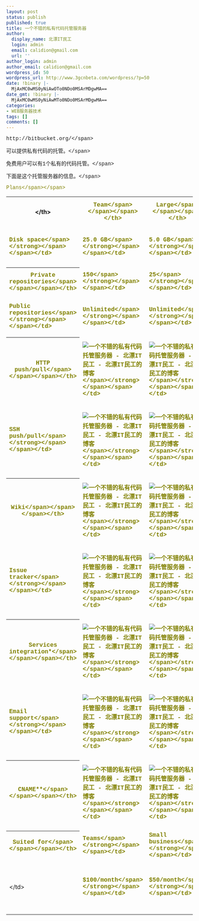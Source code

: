 ```yaml
---
layout: post
status: publish
published: true
title: 一个不错的私有代码托管服务器
author:
  display_name: 北漂IT民工
  login: admin
  email: calidion@gmail.com
  url: ''
author_login: admin
author_email: calidion@gmail.com
wordpress_id: 50
wordpress_url: http://www.3gcnbeta.com/wordpress/?p=50
date: !binary |-
  MjAxMC0wMS0yNiAwOTo0NDo0MSArMDgwMA==
date_gmt: !binary |-
  MjAxMC0wMS0yNiAwMTo0NDo0MSArMDgwMA==
categories:
- WEB服务器技术
tags: []
comments: []
---
```

<p><span style="font-family: Courier;">http:&#47;&#47;bitbucket.org&#47;<&#47;span></p>
<p><span style="font-family: Courier;">可以提供私有代码的托管。<&#47;span></p>
<p><span style="font-family: Courier;">免费用户可以有1个私有的代码托管。<&#47;span></p>
<p><span style="font-family: Courier;">下面是这个托管服务器的信息。<&#47;span></p>
<p><span style="font-family: Courier;"><span style="color: #808000;">Plans<&#47;span><&#47;span></p>
<table>
<tbody>
<tr>
<th><&#47;th></p>
<th><span style="font-family: 楷体_GB2312;"><span style="font-family: Courier;"><span style="color: #808000;">Team<&#47;span><&#47;span><&#47;span><&#47;th></p>
<th><span style="font-family: 楷体_GB2312;"><span style="font-family: Courier;"><span style="color: #808000;">Large<&#47;span><&#47;span><&#47;span><&#47;th></p>
<th><span style="font-family: 楷体_GB2312;"><span style="font-family: Courier;"><span style="color: #808000;">Pro<&#47;span><&#47;span><&#47;span><&#47;th></p>
<th><span style="font-family: 楷体_GB2312;"><span style="font-family: Courier;"><span style="color: #808000;">Amateur<&#47;span><&#47;span><&#47;span><&#47;th></p>
<th><span style="font-family: 楷体_GB2312;"><span style="font-family: Courier;"><span style="color: #808000;">Free<&#47;span><&#47;span><&#47;span><&#47;th><br />
<&#47;tr></p>
<tr>
<td><span style="font-family: 楷体_GB2312;"><span style="font-family: Courier;"><strong><span style="color: #808000;">Disk space<&#47;span><&#47;strong><&#47;span><&#47;span><&#47;td></p>
<td><span style="font-family: 楷体_GB2312;"><span style="font-family: Courier;"><strong><span style="color: #808000;">25.0 GB<&#47;span><&#47;strong><&#47;span><&#47;span><&#47;td></p>
<td><span style="font-family: 楷体_GB2312;"><span style="font-family: Courier;"><strong><span style="color: #808000;">5.0 GB<&#47;span><&#47;strong><&#47;span><&#47;span><&#47;td></p>
<td><span style="font-family: 楷体_GB2312;"><span style="font-family: Courier;"><strong><span style="color: #808000;">1.0 GB<&#47;span><&#47;strong><&#47;span><&#47;span><&#47;td></p>
<td><span style="font-family: 楷体_GB2312;"><span style="font-family: Courier;"><strong><span style="color: #808000;">500.0 MB<&#47;span><&#47;strong><&#47;span><&#47;span><&#47;td></p>
<td><span style="font-family: 楷体_GB2312;"><span style="font-family: Courier;"><strong><span style="color: #808000;">150.0 MB<&#47;span><&#47;strong><&#47;span><&#47;span><&#47;td><br />
<&#47;tr></p>
<tr>
<th><span style="font-family: 楷体_GB2312;"><span style="font-family: Courier;"><span style="color: #808000;">Private<br />
repositories<&#47;span><&#47;span><&#47;span><&#47;th></p>
<td><span style="font-family: 楷体_GB2312;"><span style="font-family: Courier;"><strong><span style="color: #808000;">150<&#47;span><&#47;strong><&#47;span><&#47;span><&#47;td></p>
<td><span style="font-family: 楷体_GB2312;"><span style="font-family: Courier;"><strong><span style="color: #808000;">25<&#47;span><&#47;strong><&#47;span><&#47;span><&#47;td></p>
<td><span style="font-family: 楷体_GB2312;"><span style="font-family: Courier;"><strong><span style="color: #808000;">15<&#47;span><&#47;strong><&#47;span><&#47;span><&#47;td></p>
<td><span style="font-family: 楷体_GB2312;"><span style="font-family: Courier;"><strong><span style="color: #808000;">5<&#47;span><&#47;strong><&#47;span><&#47;span><&#47;td></p>
<td><span style="font-family: 楷体_GB2312;"><span style="font-family: Courier;"><strong><span style="color: #808000;">1<&#47;span><&#47;strong><&#47;span><&#47;span><&#47;td><br />
<&#47;tr></p>
<tr>
<td><span style="font-family: 楷体_GB2312;"><span style="font-family: Courier;"><strong><span style="color: #808000;">Public repositories<&#47;span><&#47;strong><&#47;span><&#47;span><&#47;td></p>
<td><span style="font-family: 楷体_GB2312;"><span style="font-family: Courier;"><strong><span style="color: #808000;">Unlimited<&#47;span><&#47;strong><&#47;span><&#47;span><&#47;td></p>
<td><span style="font-family: 楷体_GB2312;"><span style="font-family: Courier;"><strong><span style="color: #808000;">Unlimited<&#47;span><&#47;strong><&#47;span><&#47;span><&#47;td></p>
<td><span style="font-family: 楷体_GB2312;"><span style="font-family: Courier;"><strong><span style="color: #808000;">Unlimited<&#47;span><&#47;strong><&#47;span><&#47;span><&#47;td></p>
<td><span style="font-family: 楷体_GB2312;"><span style="font-family: Courier;"><strong><span style="color: #808000;">Unlimited<&#47;span><&#47;strong><&#47;span><&#47;span><&#47;td></p>
<td><span style="font-family: 楷体_GB2312;"><span style="font-family: Courier;"><strong><span style="color: #808000;">Unlimited<&#47;span><&#47;strong><&#47;span><&#47;span><&#47;td><br />
<&#47;tr></p>
<tr>
<th><span style="font-family: 楷体_GB2312;"><span style="font-family: Courier;"><span style="color: #808000;">HTTP push&#47;pull<&#47;span><&#47;span><&#47;span><&#47;th></p>
<td><span style="font-family: 楷体_GB2312;"><span style="font-family: Courier;"><strong><span style="color: #808000;"><img title="一个不错的私有代码托管服务器 - 北漂IT民工 - 北漂IT民工的博客" src="http:&#47;&#47;bitbucket.org&#47;m&#47;img&#47;icons&#47;fugue&#47;tick.png" border="0" alt="一个不错的私有代码托管服务器 - 北漂IT民工 - 北漂IT民工的博客" &#47;><&#47;span><&#47;strong><&#47;span><&#47;span><&#47;td></p>
<td><span style="font-family: 楷体_GB2312;"><span style="font-family: Courier;"><strong><span style="color: #808000;"><img title="一个不错的私有代码托管服务器 - 北漂IT民工 - 北漂IT民工的博客" src="http:&#47;&#47;bitbucket.org&#47;m&#47;img&#47;icons&#47;fugue&#47;tick.png" border="0" alt="一个不错的私有代码托管服务器 - 北漂IT民工 - 北漂IT民工的博客" &#47;><&#47;span><&#47;strong><&#47;span><&#47;span><&#47;td></p>
<td><span style="font-family: 楷体_GB2312;"><span style="font-family: Courier;"><strong><span style="color: #808000;"><img title="一个不错的私有代码托管服务器 - 北漂IT民工 - 北漂IT民工的博客" src="http:&#47;&#47;bitbucket.org&#47;m&#47;img&#47;icons&#47;fugue&#47;tick.png" border="0" alt="一个不错的私有代码托管服务器 - 北漂IT民工 - 北漂IT民工的博客" &#47;><&#47;span><&#47;strong><&#47;span><&#47;span><&#47;td></p>
<td><span style="font-family: 楷体_GB2312;"><span style="font-family: Courier;"><strong><span style="color: #808000;"><img title="一个不错的私有代码托管服务器 - 北漂IT民工 - 北漂IT民工的博客" src="http:&#47;&#47;bitbucket.org&#47;m&#47;img&#47;icons&#47;fugue&#47;tick.png" border="0" alt="一个不错的私有代码托管服务器 - 北漂IT民工 - 北漂IT民工的博客" &#47;><&#47;span><&#47;strong><&#47;span><&#47;span><&#47;td></p>
<td><span style="font-family: 楷体_GB2312;"><span style="font-family: Courier;"><strong><span style="color: #808000;"><img title="一个不错的私有代码托管服务器 - 北漂IT民工 - 北漂IT民工的博客" src="http:&#47;&#47;bitbucket.org&#47;m&#47;img&#47;icons&#47;fugue&#47;tick.png" border="0" alt="一个不错的私有代码托管服务器 - 北漂IT民工 - 北漂IT民工的博客" &#47;><&#47;span><&#47;strong><&#47;span><&#47;span><&#47;td><br />
<&#47;tr></p>
<tr>
<td><span style="font-family: 楷体_GB2312;"><span style="font-family: Courier;"><strong><span style="color: #808000;">SSH push&#47;pull<&#47;span><&#47;strong><&#47;span><&#47;span><&#47;td></p>
<td><span style="font-family: 楷体_GB2312;"><span style="font-family: Courier;"><strong><span style="color: #808000;"><img title="一个不错的私有代码托管服务器 - 北漂IT民工 - 北漂IT民工的博客" src="http:&#47;&#47;bitbucket.org&#47;m&#47;img&#47;icons&#47;fugue&#47;tick.png" border="0" alt="一个不错的私有代码托管服务器 - 北漂IT民工 - 北漂IT民工的博客" &#47;><&#47;span><&#47;strong><&#47;span><&#47;span><&#47;td></p>
<td><span style="font-family: 楷体_GB2312;"><span style="font-family: Courier;"><strong><span style="color: #808000;"><img title="一个不错的私有代码托管服务器 - 北漂IT民工 - 北漂IT民工的博客" src="http:&#47;&#47;bitbucket.org&#47;m&#47;img&#47;icons&#47;fugue&#47;tick.png" border="0" alt="一个不错的私有代码托管服务器 - 北漂IT民工 - 北漂IT民工的博客" &#47;><&#47;span><&#47;strong><&#47;span><&#47;span><&#47;td></p>
<td><span style="font-family: 楷体_GB2312;"><span style="font-family: Courier;"><strong><span style="color: #808000;"><img title="一个不错的私有代码托管服务器 - 北漂IT民工 - 北漂IT民工的博客" src="http:&#47;&#47;bitbucket.org&#47;m&#47;img&#47;icons&#47;fugue&#47;tick.png" border="0" alt="一个不错的私有代码托管服务器 - 北漂IT民工 - 北漂IT民工的博客" &#47;><&#47;span><&#47;strong><&#47;span><&#47;span><&#47;td></p>
<td><span style="font-family: 楷体_GB2312;"><span style="font-family: Courier;"><strong><span style="color: #808000;"><img title="一个不错的私有代码托管服务器 - 北漂IT民工 - 北漂IT民工的博客" src="http:&#47;&#47;bitbucket.org&#47;m&#47;img&#47;icons&#47;fugue&#47;tick.png" border="0" alt="一个不错的私有代码托管服务器 - 北漂IT民工 - 北漂IT民工的博客" &#47;><&#47;span><&#47;strong><&#47;span><&#47;span><&#47;td></p>
<td><span style="font-family: 楷体_GB2312;"><span style="font-family: Courier;"><strong><span style="color: #808000;"><img title="一个不错的私有代码托管服务器 - 北漂IT民工 - 北漂IT民工的博客" src="http:&#47;&#47;bitbucket.org&#47;m&#47;img&#47;icons&#47;fugue&#47;tick.png" border="0" alt="一个不错的私有代码托管服务器 - 北漂IT民工 - 北漂IT民工的博客" &#47;><&#47;span><&#47;strong><&#47;span><&#47;span><&#47;td><br />
<&#47;tr></p>
<tr>
<th><span style="font-family: 楷体_GB2312;"><span style="font-family: Courier;"><span style="color: #808000;">Wiki<&#47;span><&#47;span><&#47;span><&#47;th></p>
<td><span style="font-family: 楷体_GB2312;"><span style="font-family: Courier;"><strong><span style="color: #808000;"><img title="一个不错的私有代码托管服务器 - 北漂IT民工 - 北漂IT民工的博客" src="http:&#47;&#47;bitbucket.org&#47;m&#47;img&#47;icons&#47;fugue&#47;tick.png" border="0" alt="一个不错的私有代码托管服务器 - 北漂IT民工 - 北漂IT民工的博客" &#47;><&#47;span><&#47;strong><&#47;span><&#47;span><&#47;td></p>
<td><span style="font-family: 楷体_GB2312;"><span style="font-family: Courier;"><strong><span style="color: #808000;"><img title="一个不错的私有代码托管服务器 - 北漂IT民工 - 北漂IT民工的博客" src="http:&#47;&#47;bitbucket.org&#47;m&#47;img&#47;icons&#47;fugue&#47;tick.png" border="0" alt="一个不错的私有代码托管服务器 - 北漂IT民工 - 北漂IT民工的博客" &#47;><&#47;span><&#47;strong><&#47;span><&#47;span><&#47;td></p>
<td><span style="font-family: 楷体_GB2312;"><span style="font-family: Courier;"><strong><span style="color: #808000;"><img title="一个不错的私有代码托管服务器 - 北漂IT民工 - 北漂IT民工的博客" src="http:&#47;&#47;bitbucket.org&#47;m&#47;img&#47;icons&#47;fugue&#47;tick.png" border="0" alt="一个不错的私有代码托管服务器 - 北漂IT民工 - 北漂IT民工的博客" &#47;><&#47;span><&#47;strong><&#47;span><&#47;span><&#47;td></p>
<td><span style="font-family: 楷体_GB2312;"><span style="font-family: Courier;"><strong><span style="color: #808000;"><img title="一个不错的私有代码托管服务器 - 北漂IT民工 - 北漂IT民工的博客" src="http:&#47;&#47;bitbucket.org&#47;m&#47;img&#47;icons&#47;fugue&#47;tick.png" border="0" alt="一个不错的私有代码托管服务器 - 北漂IT民工 - 北漂IT民工的博客" &#47;><&#47;span><&#47;strong><&#47;span><&#47;span><&#47;td></p>
<td><span style="font-family: 楷体_GB2312;"><span style="font-family: Courier;"><strong><span style="color: #808000;"><img title="一个不错的私有代码托管服务器 - 北漂IT民工 - 北漂IT民工的博客" src="http:&#47;&#47;bitbucket.org&#47;m&#47;img&#47;icons&#47;fugue&#47;tick.png" border="0" alt="一个不错的私有代码托管服务器 - 北漂IT民工 - 北漂IT民工的博客" &#47;><&#47;span><&#47;strong><&#47;span><&#47;span><&#47;td><br />
<&#47;tr></p>
<tr>
<td><span style="font-family: 楷体_GB2312;"><span style="font-family: Courier;"><strong><span style="color: #808000;">Issue tracker<&#47;span><&#47;strong><&#47;span><&#47;span><&#47;td></p>
<td><span style="font-family: 楷体_GB2312;"><span style="font-family: Courier;"><strong><span style="color: #808000;"><img title="一个不错的私有代码托管服务器 - 北漂IT民工 - 北漂IT民工的博客" src="http:&#47;&#47;bitbucket.org&#47;m&#47;img&#47;icons&#47;fugue&#47;tick.png" border="0" alt="一个不错的私有代码托管服务器 - 北漂IT民工 - 北漂IT民工的博客" &#47;><&#47;span><&#47;strong><&#47;span><&#47;span><&#47;td></p>
<td><span style="font-family: 楷体_GB2312;"><span style="font-family: Courier;"><strong><span style="color: #808000;"><img title="一个不错的私有代码托管服务器 - 北漂IT民工 - 北漂IT民工的博客" src="http:&#47;&#47;bitbucket.org&#47;m&#47;img&#47;icons&#47;fugue&#47;tick.png" border="0" alt="一个不错的私有代码托管服务器 - 北漂IT民工 - 北漂IT民工的博客" &#47;><&#47;span><&#47;strong><&#47;span><&#47;span><&#47;td></p>
<td><span style="font-family: 楷体_GB2312;"><span style="font-family: Courier;"><strong><span style="color: #808000;"><img title="一个不错的私有代码托管服务器 - 北漂IT民工 - 北漂IT民工的博客" src="http:&#47;&#47;bitbucket.org&#47;m&#47;img&#47;icons&#47;fugue&#47;tick.png" border="0" alt="一个不错的私有代码托管服务器 - 北漂IT民工 - 北漂IT民工的博客" &#47;><&#47;span><&#47;strong><&#47;span><&#47;span><&#47;td></p>
<td><span style="font-family: 楷体_GB2312;"><span style="font-family: Courier;"><strong><span style="color: #808000;"><img title="一个不错的私有代码托管服务器 - 北漂IT民工 - 北漂IT民工的博客" src="http:&#47;&#47;bitbucket.org&#47;m&#47;img&#47;icons&#47;fugue&#47;tick.png" border="0" alt="一个不错的私有代码托管服务器 - 北漂IT民工 - 北漂IT民工的博客" &#47;><&#47;span><&#47;strong><&#47;span><&#47;span><&#47;td></p>
<td><span style="font-family: 楷体_GB2312;"><span style="font-family: Courier;"><strong><span style="color: #808000;"><img title="一个不错的私有代码托管服务器 - 北漂IT民工 - 北漂IT民工的博客" src="http:&#47;&#47;bitbucket.org&#47;m&#47;img&#47;icons&#47;fugue&#47;tick.png" border="0" alt="一个不错的私有代码托管服务器 - 北漂IT民工 - 北漂IT民工的博客" &#47;><&#47;span><&#47;strong><&#47;span><&#47;span><&#47;td><br />
<&#47;tr></p>
<tr>
<th><span style="font-family: 楷体_GB2312;"><span style="font-family: Courier;"><span style="color: #808000;">Services integration*<&#47;span><&#47;span><&#47;span><&#47;th></p>
<td><span style="font-family: 楷体_GB2312;"><span style="font-family: Courier;"><strong><span style="color: #808000;"><img title="一个不错的私有代码托管服务器 - 北漂IT民工 - 北漂IT民工的博客" src="http:&#47;&#47;bitbucket.org&#47;m&#47;img&#47;icons&#47;fugue&#47;tick.png" border="0" alt="一个不错的私有代码托管服务器 - 北漂IT民工 - 北漂IT民工的博客" &#47;><&#47;span><&#47;strong><&#47;span><&#47;span><&#47;td></p>
<td><span style="font-family: 楷体_GB2312;"><span style="font-family: Courier;"><strong><span style="color: #808000;"><img title="一个不错的私有代码托管服务器 - 北漂IT民工 - 北漂IT民工的博客" src="http:&#47;&#47;bitbucket.org&#47;m&#47;img&#47;icons&#47;fugue&#47;tick.png" border="0" alt="一个不错的私有代码托管服务器 - 北漂IT民工 - 北漂IT民工的博客" &#47;><&#47;span><&#47;strong><&#47;span><&#47;span><&#47;td></p>
<td><span style="font-family: 楷体_GB2312;"><span style="font-family: Courier;"><strong><span style="color: #808000;"><img title="一个不错的私有代码托管服务器 - 北漂IT民工 - 北漂IT民工的博客" src="http:&#47;&#47;bitbucket.org&#47;m&#47;img&#47;icons&#47;fugue&#47;tick.png" border="0" alt="一个不错的私有代码托管服务器 - 北漂IT民工 - 北漂IT民工的博客" &#47;><&#47;span><&#47;strong><&#47;span><&#47;span><&#47;td></p>
<td><span style="font-family: 楷体_GB2312;"><span style="font-family: Courier;"><strong><span style="color: #808000;"><img title="一个不错的私有代码托管服务器 - 北漂IT民工 - 北漂IT民工的博客" src="http:&#47;&#47;bitbucket.org&#47;m&#47;img&#47;icons&#47;fugue&#47;tick.png" border="0" alt="一个不错的私有代码托管服务器 - 北漂IT民工 - 北漂IT民工的博客" &#47;><&#47;span><&#47;strong><&#47;span><&#47;span><&#47;td></p>
<td><span style="font-family: 楷体_GB2312;"><span style="font-family: Courier;"><strong><span style="color: #808000;"><img title="一个不错的私有代码托管服务器 - 北漂IT民工 - 北漂IT民工的博客" src="http:&#47;&#47;bitbucket.org&#47;m&#47;img&#47;icons&#47;fugue&#47;tick.png" border="0" alt="一个不错的私有代码托管服务器 - 北漂IT民工 - 北漂IT民工的博客" &#47;><&#47;span><&#47;strong><&#47;span><&#47;span><&#47;td><br />
<&#47;tr></p>
<tr>
<td><span style="font-family: 楷体_GB2312;"><span style="font-family: Courier;"><strong><span style="color: #808000;">Email support<&#47;span><&#47;strong><&#47;span><&#47;span><&#47;td></p>
<td><span style="font-family: 楷体_GB2312;"><span style="font-family: Courier;"><strong><span style="color: #808000;"><img title="一个不错的私有代码托管服务器 - 北漂IT民工 - 北漂IT民工的博客" src="http:&#47;&#47;bitbucket.org&#47;m&#47;img&#47;icons&#47;fugue&#47;tick.png" border="0" alt="一个不错的私有代码托管服务器 - 北漂IT民工 - 北漂IT民工的博客" &#47;><&#47;span><&#47;strong><&#47;span><&#47;span><&#47;td></p>
<td><span style="font-family: 楷体_GB2312;"><span style="font-family: Courier;"><strong><span style="color: #808000;"><img title="一个不错的私有代码托管服务器 - 北漂IT民工 - 北漂IT民工的博客" src="http:&#47;&#47;bitbucket.org&#47;m&#47;img&#47;icons&#47;fugue&#47;tick.png" border="0" alt="一个不错的私有代码托管服务器 - 北漂IT民工 - 北漂IT民工的博客" &#47;><&#47;span><&#47;strong><&#47;span><&#47;span><&#47;td></p>
<td><span style="font-family: 楷体_GB2312;"><span style="font-family: Courier;"><strong><span style="color: #808000;"><img title="一个不错的私有代码托管服务器 - 北漂IT民工 - 北漂IT民工的博客" src="http:&#47;&#47;bitbucket.org&#47;m&#47;img&#47;icons&#47;fugue&#47;tick.png" border="0" alt="一个不错的私有代码托管服务器 - 北漂IT民工 - 北漂IT民工的博客" &#47;><&#47;span><&#47;strong><&#47;span><&#47;span><&#47;td></p>
<td><span style="font-family: 楷体_GB2312;"><span style="font-family: Courier;"><strong><span style="color: #808000;"><img title="一个不错的私有代码托管服务器 - 北漂IT民工 - 北漂IT民工的博客" src="http:&#47;&#47;bitbucket.org&#47;m&#47;img&#47;icons&#47;fugue&#47;tick.png" border="0" alt="一个不错的私有代码托管服务器 - 北漂IT民工 - 北漂IT民工的博客" &#47;><&#47;span><&#47;strong><&#47;span><&#47;span><&#47;td></p>
<td><span style="font-family: 楷体_GB2312;"><span style="font-family: Courier;"><strong><span style="color: #808000;"><img title="一个不错的私有代码托管服务器 - 北漂IT民工 - 北漂IT民工的博客" src="http:&#47;&#47;bitbucket.org&#47;m&#47;img&#47;icons&#47;fugue&#47;tick.png" border="0" alt="一个不错的私有代码托管服务器 - 北漂IT民工 - 北漂IT民工的博客" &#47;><&#47;span><&#47;strong><&#47;span><&#47;span><&#47;td><br />
<&#47;tr></p>
<tr>
<th><span style="font-family: 楷体_GB2312;"><span style="font-family: Courier;"><span style="color: #808000;">CNAME**<&#47;span><&#47;span><&#47;span><&#47;th></p>
<td><span style="font-family: 楷体_GB2312;"><span style="font-family: Courier;"><strong><span style="color: #808000;"><img title="一个不错的私有代码托管服务器 - 北漂IT民工 - 北漂IT民工的博客" src="http:&#47;&#47;bitbucket.org&#47;m&#47;img&#47;icons&#47;fugue&#47;tick.png" border="0" alt="一个不错的私有代码托管服务器 - 北漂IT民工 - 北漂IT民工的博客" &#47;><&#47;span><&#47;strong><&#47;span><&#47;span><&#47;td></p>
<td><span style="font-family: 楷体_GB2312;"><span style="font-family: Courier;"><strong><span style="color: #808000;"><img title="一个不错的私有代码托管服务器 - 北漂IT民工 - 北漂IT民工的博客" src="http:&#47;&#47;bitbucket.org&#47;m&#47;img&#47;icons&#47;fugue&#47;tick.png" border="0" alt="一个不错的私有代码托管服务器 - 北漂IT民工 - 北漂IT民工的博客" &#47;><&#47;span><&#47;strong><&#47;span><&#47;span><&#47;td></p>
<td><span style="font-family: 楷体_GB2312;"><span style="font-family: Courier;"><strong><span style="color: #808000;"><img title="一个不错的私有代码托管服务器 - 北漂IT民工 - 北漂IT民工的博客" src="http:&#47;&#47;bitbucket.org&#47;m&#47;img&#47;icons&#47;fugue&#47;tick.png" border="0" alt="一个不错的私有代码托管服务器 - 北漂IT民工 - 北漂IT民工的博客" &#47;><&#47;span><&#47;strong><&#47;span><&#47;span><&#47;td></p>
<td><span style="font-family: 楷体_GB2312;"><span style="font-family: Courier;"><strong><span style="color: #808000;"><img title="一个不错的私有代码托管服务器 - 北漂IT民工 - 北漂IT民工的博客" src="http:&#47;&#47;bitbucket.org&#47;m&#47;img&#47;icons&#47;fugue&#47;tick.png" border="0" alt="一个不错的私有代码托管服务器 - 北漂IT民工 - 北漂IT民工的博客" &#47;><&#47;span><&#47;strong><&#47;span><&#47;span><&#47;td></p>
<td><span style="font-family: 楷体_GB2312;"><span style="font-family: Courier;"><strong><span style="color: #808000;"><img title="一个不错的私有代码托管服务器 - 北漂IT民工 - 北漂IT民工的博客" src="http:&#47;&#47;bitbucket.org&#47;m&#47;img&#47;icons&#47;fugue&#47;cross.png" border="0" alt="一个不错的私有代码托管服务器 - 北漂IT民工 - 北漂IT民工的博客" &#47;><&#47;span><&#47;strong><&#47;span><&#47;span><&#47;td><br />
<&#47;tr></p>
<tr>
<th><span style="font-family: 楷体_GB2312;"><span style="font-family: Courier;"><span style="color: #808000;">Suited for<&#47;span><&#47;span><&#47;span><&#47;th></p>
<td><span style="font-family: 楷体_GB2312;"><span style="font-family: Courier;"><strong><span style="color: #808000;">Teams<&#47;span><&#47;strong><&#47;span><&#47;span><&#47;td></p>
<td><span style="font-family: 楷体_GB2312;"><span style="font-family: Courier;"><strong><span style="color: #808000;">Small business<&#47;span><&#47;strong><&#47;span><&#47;span><&#47;td></p>
<td><span style="font-family: 楷体_GB2312;"><span style="font-family: Courier;"><strong><span style="color: #808000;">Professional<&#47;span><&#47;strong><&#47;span><&#47;span><&#47;td></p>
<td><span style="font-family: 楷体_GB2312;"><span style="font-family: Courier;"><strong><span style="color: #808000;">For one person<&#47;span><&#47;strong><&#47;span><&#47;span><&#47;td></p>
<td><span style="font-family: 楷体_GB2312;"><span style="font-family: Courier;"><strong><span style="color: #808000;">Free plan<&#47;span><&#47;strong><&#47;span><&#47;span><&#47;td><br />
<&#47;tr></p>
<tr>
<td><&#47;td></p>
<td><span style="font-family: 楷体_GB2312;"><span style="font-family: Courier;"><strong><span style="color: #808000;">$100&#47;month<&#47;span><&#47;strong><&#47;span><&#47;span><&#47;td></p>
<td><span style="font-family: 楷体_GB2312;"><span style="font-family: Courier;"><strong><span style="color: #808000;">$50&#47;month<&#47;span><&#47;strong><&#47;span><&#47;span><&#47;td></p>
<td><span style="font-family: 楷体_GB2312;"><span style="font-family: Courier;"><strong><span style="color: #808000;">$12&#47;month<&#47;span><&#47;strong><&#47;span><&#47;span><&#47;td></p>
<td><span style="font-family: 楷体_GB2312;"><span style="font-family: Courier;"><strong><span style="color: #808000;">$5&#47;month<&#47;span><&#47;strong><&#47;span><&#47;span><&#47;td></p>
<td><span style="font-family: 楷体_GB2312;"><span style="font-family: Courier;"><strong><span style="color: #808000;">Free!<&#47;span><&#47;strong><&#47;span><&#47;span><&#47;td><br />
<&#47;tr><br />
<&#47;tbody><br />
<&#47;table></p>
